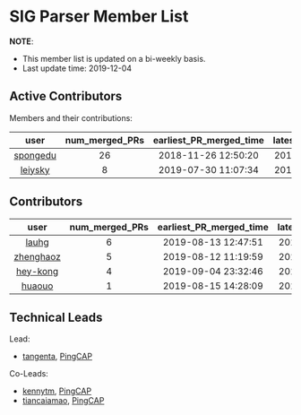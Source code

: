 # SIG Parser Member List

**NOTE**:

* This member list is updated on a bi-weekly basis.
* Last update time: 2019-12-04

## Active Contributors

Members and their contributions:

| user                                      | num_merged_PRs | earliest_PR_merged_time | latest_PR_merged_time |
|:-----------------------------------------:|:--------------:|:-----------------------:|:---------------------:|
| [spongedu](https://github.com/spongedu)   | 26             | 2018-11-26 12:50:20     | 2019-11-26 17:51:25   |
| [leiysky](https://github.com/leiysky)     | 8              | 2019-07-30 11:07:34     | 2019-08-16 23:51:46   |

## Contributors

| user                                      | num_merged_PRs | earliest_PR_merged_time | latest_PR_merged_time |
|:-----------------------------------------:|:--------------:|:-----------------------:|:---------------------:|
| [lauhg](https://github.com/lauhg)         | 6              | 2019-08-13 12:47:51     | 2019-09-24 19:51:57   |
| [zhenghaoz](https://github.com/zhenghaoz) | 5              | 2019-08-12 11:19:59     | 2019-10-27 18:39:15   |
| [hey-kong](https://github.com/hey-kong)   | 4              | 2019-09-04 23:32:46     | 2019-09-29 14:20:02   |
| [huaouo](https://github.com/huaouo)       | 1              | 2019-08-15 14:28:09     | 2019-08-15 14:28:09   |

## Technical Leads

Lead:

* [tangenta](https://github.com/tangenta), [PingCAP](https://pingcap.com/en/)

Co-Leads:

* [kennytm](https://github.com/kennytm), [PingCAP](https://pingcap.com/en/)
* [tiancaiamao](https://github.com/tiancaiamao), [PingCAP](https://pingcap.com/en/)
